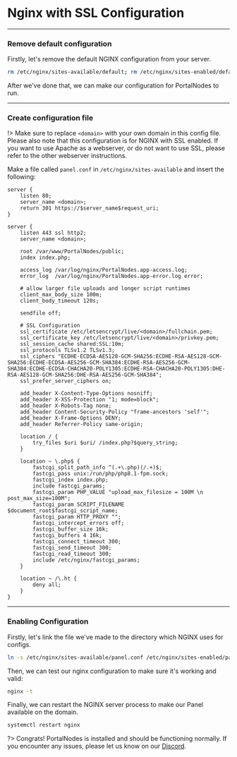 # Nginx with SSL Configuration

***

### Remove default configuration

Firstly, let's remove the default NGINX configuration from your server.
```bash
rm /etc/nginx/sites-available/default; rm /etc/nginx/sites-enabled/default
```

After we've done that, we can make our configuration for PortalNodes to run.

***

### Create configuration file

!> Make sure to replace `<domain>` with your own domain in this config file.
Please also note that this configuration is for NGINX with SSL enabled.
If you want to use Apache as a webserver, or do not want to use SSL, please refer
to the other webserver instructions.

Make a file called `panel.conf` in `/etc/nginx/sites-available` and insert the following:

```nginx
server {
    listen 80;
    server_name <domain>;
    return 301 https://$server_name$request_uri;
}

server {
    listen 443 ssl http2;
    server_name <domain>;

    root /var/www/PortalNodes/public;
    index index.php;

    access_log /var/log/nginx/PortalNodes.app-access.log;
    error_log  /var/log/nginx/PortalNodes.app-error.log error;

    # allow larger file uploads and longer script runtimes
    client_max_body_size 100m;
    client_body_timeout 120s;

    sendfile off;

    # SSL Configuration
    ssl_certificate /etc/letsencrypt/live/<domain>/fullchain.pem;
    ssl_certificate_key /etc/letsencrypt/live/<domain>/privkey.pem;
    ssl_session_cache shared:SSL:10m;
    ssl_protocols TLSv1.2 TLSv1.3;
    ssl_ciphers "ECDHE-ECDSA-AES128-GCM-SHA256:ECDHE-RSA-AES128-GCM-SHA256:ECDHE-ECDSA-AES256-GCM-SHA384:ECDHE-RSA-AES256-GCM-SHA384:ECDHE-ECDSA-CHACHA20-POLY1305:ECDHE-RSA-CHACHA20-POLY1305:DHE-RSA-AES128-GCM-SHA256:DHE-RSA-AES256-GCM-SHA384";
    ssl_prefer_server_ciphers on;

    add_header X-Content-Type-Options nosniff;
    add_header X-XSS-Protection "1; mode=block";
    add_header X-Robots-Tag none;
    add_header Content-Security-Policy "frame-ancestors 'self'";
    add_header X-Frame-Options DENY;
    add_header Referrer-Policy same-origin;

    location / {
        try_files $uri $uri/ /index.php?$query_string;
    }

    location ~ \.php$ {
        fastcgi_split_path_info ^(.+\.php)(/.+)$;
        fastcgi_pass unix:/run/php/php8.1-fpm.sock;
        fastcgi_index index.php;
        include fastcgi_params;
        fastcgi_param PHP_VALUE "upload_max_filesize = 100M \n post_max_size=100M";
        fastcgi_param SCRIPT_FILENAME $document_root$fastcgi_script_name;
        fastcgi_param HTTP_PROXY "";
        fastcgi_intercept_errors off;
        fastcgi_buffer_size 16k;
        fastcgi_buffers 4 16k;
        fastcgi_connect_timeout 300;
        fastcgi_send_timeout 300;
        fastcgi_read_timeout 300;
        include /etc/nginx/fastcgi_params;
    }

    location ~ /\.ht {
        deny all;
    }
}
```

***

### Enabling Configuration

Firstly, let's link the file we've made to the directory which NGINX uses for configs.
```bash
ln -s /etc/nginx/sites-available/panel.conf /etc/nginx/sites-enabled/panel.conf
```

Then, we can test our nginx configuration to make sure it's working and valid:
```bash
nginx -t
```

Finally, we can restart the NGINX server process to make our Panel available on the domain.
```bash
systemctl restart nginx
```

?>
Congrats! PortalNodes is installed and should be functioning normally.
If you encounter any issues, please let us know on our [Discord](https://discord.gg/wQZfeVrT2D).
